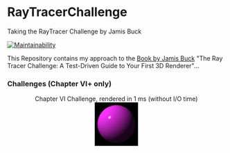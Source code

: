 # RayTracerChallenge
Taking the RayTracer Challenge by Jamis Buck

[![Maintainability](https://api.codeclimate.com/v1/badges/4638835bc3c9f4dd29ad/maintainability)](https://codeclimate.com/github/JensKrumsieck/RayTracerChallenge/maintainability)

This Repository contains my approach to the [Book by Jamis Buck](https://www.amazon.de/Ray-Tracer-Challenge-Test-Driven-Renderer/dp/1680502719) "The Ray Tracer Challenge: A Test-Driven Guide to Your First 3D Renderer"...
### Challenges (Chapter VI+ only)
<p align="center">  
Chapter VI Challenge, rendered in 1 ms (without I/O time)<br/>
<img src="https://github.com/JensKrumsieck/RayTracerChallenge/blob/master/.github/renders/chapter%20vi.jpg" width="100"/>  
</p>
